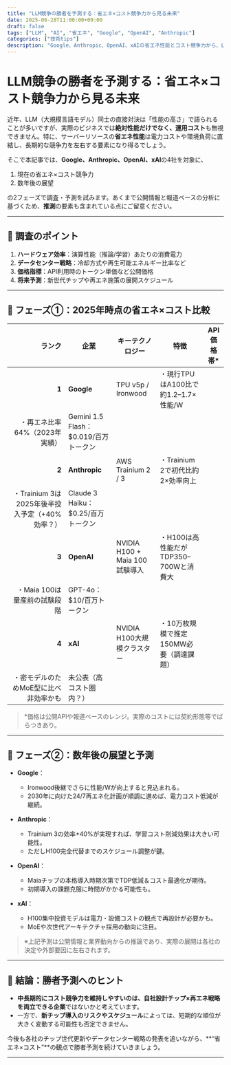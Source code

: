 ```yaml
---
title: "LLM競争の勝者を予測する：省エネ×コスト競争力から見る未来"
date: 2025-06-28T11:00:00+09:00
draft: false
tags: ["LLM", "AI", "省エネ", "Google", "OpenAI", "Anthropic"]
categories: ["技術tips"]
description: "Google、Anthropic、OpenAI、xAIの省エネ性能とコスト競争力から、LLM市場の将来的な勝者を予測・分析します。"
---
```


# LLM競争の勝者を予測する：省エネ×コスト競争力から見る未来

近年、LLM（大規模言語モデル）同士の直接対決は「性能の高さ」で語られることが多いですが、実際のビジネスでは**絶対性能だけでなく、運用コスト**も無視できません。特に、サーバーリソースの**省エネ性能**は電力コストや環境負荷に直結し、長期的な競争力を左右する要素になり得るでしょう。

そこで本記事では、**Google、Anthropic、OpenAI、xAI**の4社を対象に、
1. 現在の省エネ×コスト競争力
2. 数年後の展望

の2フェーズで調査・予測を試みます。あくまで公開情報と報道ベースの分析に基づくため、**推測**の要素も含まれている点にご留意ください。

---

## 🚀 調査のポイント

1. **ハードウェア効率**：演算性能（推論/学習）あたりの消費電力
2. **データセンター戦略**：冷却方式や再生可能エネルギー比率など
3. **価格指標**：API利用時のトークン単価など公開価格
4. **将来予測**：新世代チップや再エネ施策の展開スケジュール

---

## 🌱 フェーズ①：2025年時点の省エネ×コスト比較

| ランク | 企業     | キーテクノロジー            | 特徴                                   | API価格帯*                         |
|-------:|---------|-----------------------------|----------------------------------------|----------------------------------|
| **1**  | **Google**   | TPU v5p / Ironwood         | ・現行TPUはA100比で約1.2–1.7×性能/W  
  ・再エネ比率64%（2023年実績）                 | Gemini 1.5 Flash：$0.019/百万トークン |
| **2**  | **Anthropic** | AWS Trainium 2 / 3         | ・Trainium 2で初代比約2×効率向上  
  ・Trainium 3は2025年後半投入予定（+40%効率？） | Claude 3 Haiku：$0.25/百万トークン     |
| **3**  | **OpenAI**    | NVIDIA H100 + Maia 100試験導入 | ・H100は高性能だがTDP350–700Wと消費大  
  ・Maia 100は量産前の試験段階               | GPT-4o：$10/百万トークン          |
| **4**  | **xAI**       | NVIDIA H100大規模クラスター    | ・10万枚規模で推定150MW必要（調達課題）
  ・密モデルのためMoE型に比べ非効率かも     | 未公表（高コスト圏内？）              |

> *価格は公開APIや報道ベースのレンジ。実際のコストには契約形態等でばらつきあり。

---

## 🔮 フェーズ②：数年後の展望と予測

- **Google**：
  - Ironwood後継でさらに性能/Wが向上すると見込まれる。
  - 2030年に向けた24/7再エネ化計画が順調に進めば、電力コスト低減が継続。

- **Anthropic**：
  - Trainium 3の効率+40%が実現すれば、学習コスト削減効果は大きい可能性。
  - ただしH100完全代替までのスケジュール調整が鍵。

- **OpenAI**：
  - Maiaチップの本格導入時期次第でTDP低減＆コスト最適化が期待。
  - 初期導入の課題克服に時間がかかる可能性も。

- **xAI**：
  - H100集中投資モデルは電力・設備コストの観点で再設計が必要かも。
  - MoEや次世代アーキテクチャ採用の動向に注目。

> ※上記予測は公開情報と業界動向からの推論であり、実際の展開は各社の決定や外部要因に左右されます。

---

## 🏁 結論：勝者予測へのヒント

- **中長期的にコスト競争力を維持しやすいのは、自社設計チップ×再エネ戦略を両立できる企業**ではないかと考えています。
- 一方で、**新チップ導入のリスクやスケジュール**によっては、短期的な順位が大きく変動する可能性も否定できません。

今後も各社のチップ世代更新やデータセンター戦略の発表を追いながら、**“省エネ×コスト”**の観点で勝者予測を続けていきましょう。

---

